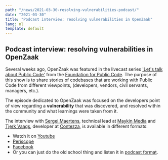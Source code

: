 ```yaml
---
path: "/news/2021-03-30-resolving-vulnerabilities-podcast/"
date: "2021-03-30"
title: "Podcast interview: resolving vulnerabilities in OpenZaak"
lang: nl
template: default
---
```


## Podcast interview: resolving vulnerabilities in OpenZaak

Several weeks ago, OpenZaak was featured in the livecast series ['Let's talk about Public Code'](https://podcast.publiccode.net/) from the [Foundation for Public Code](publiccode.net). The purpose of this show is to share stories of codebases that are working with Public Code from different viewpoints, (developers, vendors, civil servants, managers, etc.).

The episode dedicated to OpenZaak was focused on the developers point of view regarding a **vulnerability** that was discovered, and resolved within the community and what learnings were taken from it. 

The interview with [Sergei Maertens](https://github.com/sergei-maertens), technical lead at [Maykin Media](https://github.com/maykinmedia) and [Tjerk Vaags](https://github.com/TjerkVaags), developer at [Contezza](https://contezza.nl/), is available in different formats:

- Watch it on [Youtube](https://www.youtube.com/watch?v=1xojrumKgfA)
- [Periscope](https://www.pscp.tv/w/1gqxvoRWjgwKB)
- [Facebook](https://www.facebook.com/publiccodenet/videos/321846445885858/)
- Or you can just do the old school thing and listen it in [podcast format](https://podcast.publiccode.net/e/3-sergei-maertens-and-tjerk-vaags-openzaak/).
